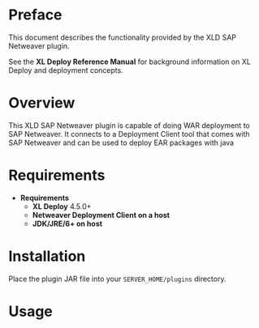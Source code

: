 # Preface #

This document describes the functionality provided by the XLD SAP Netweaver plugin.

See the **XL Deploy Reference Manual** for background information on XL Deploy and deployment concepts.

# Overview #

This XLD SAP Netweaver plugin is capable of doing WAR deployment to SAP Netweaver. It connects to a Deployment Client tool that comes with SAP Netweaver and can be used to deploy EAR packages with java

# Requirements #

* **Requirements**
	* **XL Deploy** 4.5.0+
	* **Netweaver Deployment Client on a host** 
	* **JDK/JRE/6+ on host** 
	

# Installation #

Place the plugin JAR file into your `SERVER_HOME/plugins` directory.  

# Usage #


